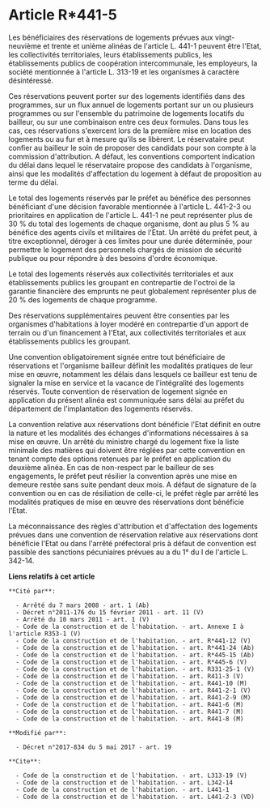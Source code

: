 # Article R*441-5

Les bénéficiaires des réservations de logements prévues aux vingt-neuvième et trente et unième alinéas de l'article L. 441-1
peuvent être l'Etat, les collectivités territoriales, leurs établissements publics, les établissements publics de coopération
intercommunale, les employeurs, la société mentionnée à l'article L. 313-19 et les organismes à caractère désintéressé. 

Ces réservations peuvent porter sur des logements identifiés dans des programmes, sur un flux annuel de logements portant sur
un ou plusieurs programmes ou sur l'ensemble du patrimoine de logements locatifs du bailleur, ou sur une combinaison entre
ces deux formules. Dans tous les cas, ces réservations s'exercent lors de la première mise en location des logements ou au
fur et à mesure qu'ils se libèrent. Le réservataire peut confier au bailleur le soin de proposer des candidats pour son
compte à la commission d'attribution. A défaut, les conventions comportent indication du délai dans lequel le réservataire
propose des candidats à l'organisme, ainsi que les modalités d'affectation du logement à défaut de proposition au terme du
délai. 

Le total des logements réservés par le préfet au bénéfice des personnes bénéficiant d'une décision favorable mentionnée à
l'article L. 441-2-3 ou prioritaires en application de l'article L. 441-1 ne peut représenter plus de 30 % du total des
logements de chaque organisme, dont au plus 5 % au bénéfice des agents civils et militaires de l'Etat. Un arrêté du préfet
peut, à titre exceptionnel, déroger à ces limites pour une durée déterminée, pour permettre le logement des personnels
chargés de mission de sécurité publique ou pour répondre à des besoins d'ordre économique. 

Le total des logements réservés aux collectivités territoriales et aux établissements publics les groupant en contrepartie de
l'octroi de la garantie financière des emprunts ne peut globalement représenter plus de 20 % des logements de chaque
programme. 

Des réservations supplémentaires peuvent être consenties par les organismes d'habitations à loyer modéré en contrepartie d'un
apport de terrain ou d'un financement à l'Etat, aux collectivités territoriales et aux établissements publics les groupant. 

Une convention obligatoirement signée entre tout bénéficiaire de réservations et l'organisme bailleur définit les modalités
pratiques de leur mise en œuvre, notamment les délais dans lesquels ce bailleur est tenu de signaler la mise en service et la
vacance de l'intégralité des logements réservés. Toute convention de réservation de logement signée en application du présent
alinéa est communiquée sans délai au préfet du département de l'implantation des logements réservés. 

La convention relative aux réservations dont bénéficie l'Etat définit en outre la nature et les modalités des échanges
d'informations nécessaires à sa mise en œuvre. Un arrêté du ministre chargé du logement fixe la liste minimale des matières
qui doivent être réglées par cette convention en tenant compte des options retenues par le préfet en application du deuxième
alinéa. En cas de non-respect par le bailleur de ses engagements, le préfet peut résilier la convention après une mise en
demeure restée sans suite pendant deux mois. A défaut de signature de la convention ou en cas de résiliation de celle-ci, le
préfet règle par arrêté les modalités pratiques de mise en œuvre des réservations dont bénéficie l'Etat. 

La méconnaissance des règles d'attribution et d'affectation des logements prévues dans une convention de réservation relative
aux réservations dont bénéficie l'Etat ou dans l'arrêté préfectoral pris à défaut de convention est passible des sanctions
pécuniaires prévues au a du 1° du I de l'article L. 342-14.

**Liens relatifs à cet article**

	**Cité par**:

	  - Arrêté du 7 mars 2008 - art. 1 (Ab)
	  - Décret n°2011-176 du 15 février 2011 - art. 11 (V)
	  - Arrêté du 10 mars 2011 - art. 1 (V)
	  - Code de la construction et de l'habitation. - art. Annexe I à l'article R353-1 (V)
	  - Code de la construction et de l'habitation. - art. R*441-12 (V)
	  - Code de la construction et de l'habitation. - art. R*441-24 (Ab)
	  - Code de la construction et de l'habitation. - art. R*445-15 (Ab)
	  - Code de la construction et de l'habitation. - art. R*445-6 (V)
	  - Code de la construction et de l'habitation. - art. R331-25-1 (V)
	  - Code de la construction et de l'habitation. - art. R411-3 (V)
	  - Code de la construction et de l'habitation. - art. R441-10 (M)
	  - Code de la construction et de l'habitation. - art. R441-2-1 (V)
	  - Code de la construction et de l'habitation. - art. R441-2-9 (M)
	  - Code de la construction et de l'habitation. - art. R441-6 (M)
	  - Code de la construction et de l'habitation. - art. R441-7 (M)
	  - Code de la construction et de l'habitation. - art. R441-8 (M)

	**Modifié par**:

	  - Décret n°2017-834 du 5 mai 2017 - art. 19

	**Cite**:

	  - Code de la construction et de l'habitation. - art. L313-19 (V)
	  - Code de la construction et de l'habitation. - art. L342-14
	  - Code de la construction et de l'habitation. - art. L441-1
	  - Code de la construction et de l'habitation. - art. L441-2-3 (VD)
